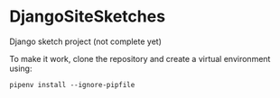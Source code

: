 # DjangoSiteSketches
Django sketch project (not complete yet)

To make it work, clone the repository and create a virtual environment using:

`pipenv install --ignore-pipfile`
